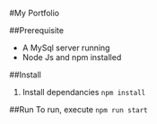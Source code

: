 #My Portfolio

##Prerequisite
* A MySql server running
* Node Js and npm installed

##Install
1. Install dependancies ```npm install```

##Run 
To run, execute ```npm run start```
